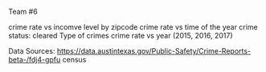 Team #6

crime rate vs incomve level by zipcode
crime rate vs time of the year
crime status: cleared
Type of crimes
crime rate vs year (2015, 2016, 2017)



Data Sources: https://data.austintexas.gov/Public-Safety/Crime-Reports-beta-/fdj4-gpfu
census